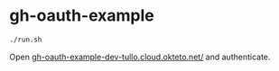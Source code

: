 # gh-oauth-example

```sh
./run.sh
```

Open [gh-oauth-example-dev-tullo.cloud.okteto.net/](https://gh-oauth-example-dev-tullo.cloud.okteto.net/) and authenticate.
